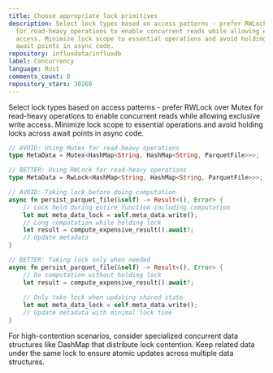 ```yaml
---
title: Choose appropriate lock primitives
description: Select lock types based on access patterns - prefer RWLock over Mutex
  for read-heavy operations to enable concurrent reads while allowing exclusive write
  access. Minimize lock scope to essential operations and avoid holding locks across
  await points in async code.
repository: influxdata/influxdb
label: Concurrency
language: Rust
comments_count: 8
repository_stars: 30268
---
```


Select lock types based on access patterns - prefer RWLock over Mutex for read-heavy operations to enable concurrent reads while allowing exclusive write access. Minimize lock scope to essential operations and avoid holding locks across await points in async code.

```rust
// AVOID: Using Mutex for read-heavy operations
type MetaData = Mutex<HashMap<String, HashMap<String, ParquetFile>>>; 

// BETTER: Using RWLock for read-heavy operations
type MetaData = RwLock<HashMap<String, HashMap<String, ParquetFile>>>;

// AVOID: Taking lock before doing computation
async fn persist_parquet_file(&self) -> Result<(), Error> {
    // Lock held during entire function including computation
    let mut meta_data_lock = self.meta_data.write();
    // Long computation while holding lock
    let result = compute_expensive_result().await?;
    // Update metadata
}

// BETTER: Taking lock only when needed
async fn persist_parquet_file(&self) -> Result<(), Error> {
    // Do computation without holding lock
    let result = compute_expensive_result().await?;
    
    // Only take lock when updating shared state
    let mut meta_data_lock = self.meta_data.write();
    // Update metadata with minimal lock time
}
```

For high-contention scenarios, consider specialized concurrent data structures like DashMap that distribute lock contention. Keep related data under the same lock to ensure atomic updates across multiple data structures.